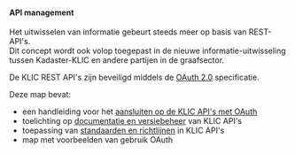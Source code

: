 ﻿#### API management

Het uitwisselen van informatie gebeurt steeds meer op basis van REST-API's.  \
Dit concept wordt ook volop toegepast in de nieuwe informatie-uitwisseling tussen Kadaster-KLIC en andere partijen in de graafsector.

De KLIC REST API's zijn beveiligd middels de [OAuth 2.0](https://oauth.net/2/) specificatie.

Deze map bevat:

* een handleiding voor het [aansluiten op de KLIC API's met OAuth](Authenticatie_via_oauth.md)
* toelichting op [documentatie en versiebeheer](API-documentatie%20en%20versiebeheer.md) van KLIC API's
* toepassing van [standaarden en richtlijnen](Standaardisering%20bij%20KLIC%20APIs.md) in KLIC API's
* map met voorbeelden van gebruik OAuth